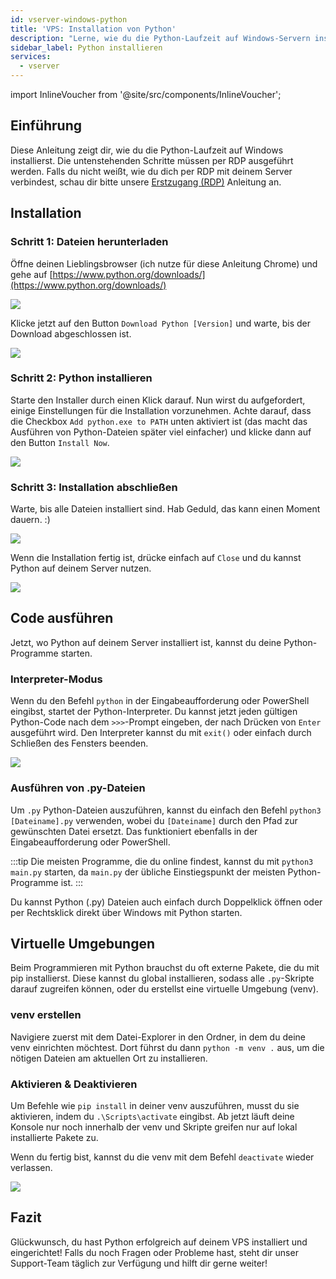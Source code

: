 ```yaml
---
id: vserver-windows-python
title: 'VPS: Installation von Python'
description: "Lerne, wie du die Python-Laufzeit auf Windows-Servern installierst und Python-Programme effizient ausführst → Jetzt mehr erfahren"
sidebar_label: Python installieren
services:
  - vserver
---
```


import InlineVoucher from '@site/src/components/InlineVoucher';

## Einführung

Diese Anleitung zeigt dir, wie du die Python-Laufzeit auf Windows installierst. Die untenstehenden Schritte müssen per RDP ausgeführt werden. Falls du nicht weißt, wie du dich per RDP mit deinem Server verbindest, schau dir bitte unsere [Erstzugang (RDP)](vserver-windows-userdp.md) Anleitung an.
<InlineVoucher />

## Installation

### Schritt 1: Dateien herunterladen
Öffne deinen Lieblingsbrowser (ich nutze für diese Anleitung Chrome) und gehe auf [https://www.python.org/downloads/](https://www.python.org/downloads/)

![](https://screensaver01.zap-hosting.com/index.php/s/WAET5RFn6yBfNzC/preview)

Klicke jetzt auf den Button `Download Python [Version]` und warte, bis der Download abgeschlossen ist.

![](https://screensaver01.zap-hosting.com/index.php/s/b8j6ZbfGWoBjpep/preview)

### Schritt 2: Python installieren
Starte den Installer durch einen Klick darauf. Nun wirst du aufgefordert, einige Einstellungen für die Installation vorzunehmen. Achte darauf, dass die Checkbox `Add python.exe to PATH` unten aktiviert ist (das macht das Ausführen von Python-Dateien später viel einfacher) und klicke dann auf den Button `Install Now`.

![](https://screensaver01.zap-hosting.com/index.php/s/Z57KiQwHqP3RpPy/preview)

### Schritt 3: Installation abschließen
Warte, bis alle Dateien installiert sind. Hab Geduld, das kann einen Moment dauern. :)

![](https://screensaver01.zap-hosting.com/index.php/s/XA2Y3DGezb84Ek9/preview)

Wenn die Installation fertig ist, drücke einfach auf `Close` und du kannst Python auf deinem Server nutzen.

![](https://screensaver01.zap-hosting.com/index.php/s/t7xPKRtsJ7kGRxw/preview)

## Code ausführen

Jetzt, wo Python auf deinem Server installiert ist, kannst du deine Python-Programme starten.

### Interpreter-Modus

Wenn du den Befehl `python` in der Eingabeaufforderung oder PowerShell eingibst, startet der Python-Interpreter. Du kannst jetzt jeden gültigen Python-Code nach dem `>>>`-Prompt eingeben, der nach Drücken von `Enter` ausgeführt wird. Den Interpreter kannst du mit `exit()` oder einfach durch Schließen des Fensters beenden.

![](https://screensaver01.zap-hosting.com/index.php/s/DskKi5Ac28ERY38/preview)

### Ausführen von .py-Dateien

Um `.py` Python-Dateien auszuführen, kannst du einfach den Befehl `python3 [Dateiname].py` verwenden, wobei du `[Dateiname]` durch den Pfad zur gewünschten Datei ersetzt. Das funktioniert ebenfalls in der Eingabeaufforderung oder PowerShell.

:::tip
Die meisten Programme, die du online findest, kannst du mit `python3 main.py` starten, da `main.py` der übliche Einstiegspunkt der meisten Python-Programme ist.
:::

Du kannst Python (.py) Dateien auch einfach durch Doppelklick öffnen oder per Rechtsklick direkt über Windows mit Python starten.

## Virtuelle Umgebungen

Beim Programmieren mit Python brauchst du oft externe Pakete, die du mit pip installierst. Diese kannst du global installieren, sodass alle `.py`-Skripte darauf zugreifen können, oder du erstellst eine virtuelle Umgebung (venv).

### venv erstellen

Navigiere zuerst mit dem Datei-Explorer in den Ordner, in dem du deine venv einrichten möchtest. Dort führst du dann `python -m venv .` aus, um die nötigen Dateien am aktuellen Ort zu installieren.

### Aktivieren & Deaktivieren

Um Befehle wie `pip install` in deiner venv auszuführen, musst du sie aktivieren, indem du `.\Scripts\activate` eingibst. Ab jetzt läuft deine Konsole nur noch innerhalb der venv und Skripte greifen nur auf lokal installierte Pakete zu.

Wenn du fertig bist, kannst du die venv mit dem Befehl `deactivate` wieder verlassen.

![](https://screensaver01.zap-hosting.com/index.php/s/Ws5BosJzJ78s7Y9/preview)

## Fazit

Glückwunsch, du hast Python erfolgreich auf deinem VPS installiert und eingerichtet! Falls du noch Fragen oder Probleme hast, steht dir unser Support-Team täglich zur Verfügung und hilft dir gerne weiter!

<InlineVoucher />